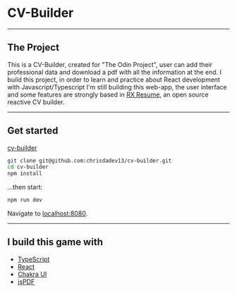 # CV-Builder

---

## The Project

This is a CV-Builder, created for "The Odin Project", user can add their professional data and download a pdf with all the information at the end. I build this project, in order to learn and practice about React development with Javascript/Typescript
I'm still building this web-app, the user interface and some features are strongly based in [RX Resume](https://rxresu.me/), an open source reactive CV builder.

---

## Get started

[cv-builder](https://chrisdadev13.github.io/cv-builder/)

```bash
git clone git@github.com:chrisdadev13/cv-builder.git
cd cv-builder
npm install
```

...then start:

```bash
npm run dev
```

Navigate to [localhost:8080](http://localhost:8080).

---

## I build this game with

- [TypeScript](https://www.typescriptlang.org/)
- [React](https://es.reactjs.org/)
- [Chakra UI](https://chakra-ui.com/)
- [jsPDF](https://parall.ax/products/jspdf)
